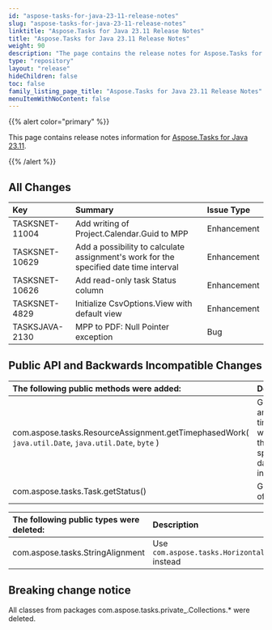 ```yaml
---
id: "aspose-tasks-for-java-23-11-release-notes"
slug: "aspose-tasks-for-java-23-11-release-notes"
linktitle: "Aspose.Tasks for Java 23.11 Release Notes"
title: "Aspose.Tasks for Java 23.11 Release Notes"
weight: 90
description: "The page contains the release notes for Aspose.Tasks for Java 23.11."
type: "repository"
layout: "release"
hideChildren: false
toc: false
family_listing_page_title: "Aspose.Tasks for Java 23.11 Release Notes"
menuItemWithNoContent: false
---
```


{{% alert color="primary" %}} 

This page contains release notes information for [Aspose.Tasks for Java 23.11](https://downloads.aspose.com/tasks/java/23-11/).

{{% /alert %}}

## **All Changes**

|**Key**|**Summary**|**Issue Type**|
| :- | :- | :- |
| TASKSNET-11004 | Add writing of Project.Calendar.Guid to MPP | Enhancement |
| TASKSNET-10629 | Add a possibility to calculate assignment's work for the specified date time interval | Enhancement |
| TASKSNET-10626 | Add read-only task Status column | Enhancement |
| TASKSNET-4829 | Initialize CsvOptions.View with default view | Enhancement |
| TASKSJAVA-2130 | MPP to PDF: Null Pointer exception | Bug |

## **Public API and Backwards Incompatible Changes**

|**The following public methods were added:**|**Description**|
| :- | :- |
| com.aspose.tasks.ResourceAssignment.getTimephasedWork( `java.util.Date`, `java.util.Date`, `byte` ) | Gets amount of timephased work for the specified date time interval. |
| com.aspose.tasks.Task.getStatus() | Gets status of the task. |

|**The following public types were deleted:**|**Description**|
| :- | :- |
| com.aspose.tasks.StringAlignment | Use `com.aspose.tasks.HorizontalStringAlignment` instead |

## **Breaking change notice**

All classes from packages com.aspose.tasks.private_.Collections.* were deleted.